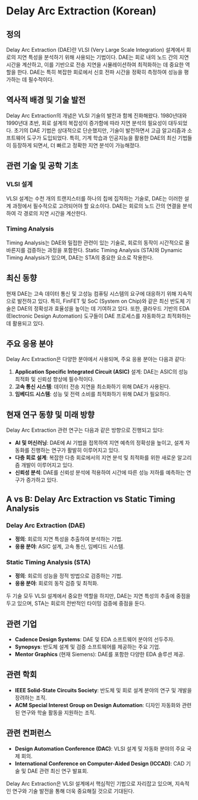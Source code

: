 # Delay Arc Extraction (Korean)

## 정의

Delay Arc Extraction (DAE)란 VLSI (Very Large Scale Integration) 설계에서 회로의 지연 특성을 분석하기 위해 사용되는 기법이다. DAE는 회로 내의 노드 간의 지연 시간을 계산하고, 이를 기반으로 전송 지연을 시뮬레이션하여 최적화하는 데 중요한 역할을 한다. DAE는 특히 복잡한 회로에서 신호 전파 시간을 정확히 측정하여 성능을 평가하는 데 필수적이다.

## 역사적 배경 및 기술 발전

Delay Arc Extraction의 개념은 VLSI 기술의 발전과 함께 진화해왔다. 1980년대와 1990년대 초반, 회로 설계의 복잡성이 증가함에 따라 지연 분석의 필요성이 대두되었다. 초기의 DAE 기법은 상대적으로 단순했지만, 기술이 발전하면서 고급 알고리즘과 소프트웨어 도구가 도입되었다. 특히, 기계 학습과 인공지능을 활용한 DAE의 최신 기법들이 등장하게 되면서, 더 빠르고 정확한 지연 분석이 가능해졌다.

## 관련 기술 및 공학 기초

### VLSI 설계

VLSI 설계는 수천 개의 트랜지스터를 하나의 칩에 집적하는 기술로, DAE는 이러한 설계 과정에서 필수적으로 고려되어야 할 요소이다. DAE는 회로의 노드 간의 연결을 분석하여 각 경로의 지연 시간을 계산한다.

### Timing Analysis

Timing Analysis는 DAE와 밀접한 관련이 있는 기술로, 회로의 동작이 시간적으로 올바른지를 검증하는 과정을 포함한다. Static Timing Analysis (STA)와 Dynamic Timing Analysis가 있으며, DAE는 STA의 중요한 요소로 작용한다.

## 최신 동향

현재 DAE는 고속 데이터 통신 및 고성능 컴퓨팅 시스템의 요구에 대응하기 위해 지속적으로 발전하고 있다. 특히, FinFET 및 SoC (System on Chip)와 같은 최신 반도체 기술은 DAE의 정확성과 효율성을 높이는 데 기여하고 있다. 또한, 클라우드 기반의 EDA (Electronic Design Automation) 도구들이 DAE 프로세스를 자동화하고 최적화하는 데 활용되고 있다.

## 주요 응용 분야

Delay Arc Extraction은 다양한 분야에서 사용되며, 주요 응용 분야는 다음과 같다:

1. **Application Specific Integrated Circuit (ASIC)** 설계: DAE는 ASIC의 성능 최적화 및 신뢰성 향상에 필수적이다.
2. **고속 통신 시스템**: 데이터 전송 지연을 최소화하기 위해 DAE가 사용된다.
3. **임베디드 시스템**: 성능 및 전력 소비를 최적화하기 위해 DAE가 필요하다.

## 현재 연구 동향 및 미래 방향

Delay Arc Extraction 관련 연구는 다음과 같은 방향으로 진행되고 있다:

- **AI 및 머신러닝**: DAE에 AI 기법을 접목하여 지연 예측의 정확성을 높이고, 설계 자동화를 진행하는 연구가 활발히 이루어지고 있다.
- **다층 회로 설계**: 복잡한 다층 회로에서의 지연 분석 및 최적화를 위한 새로운 알고리즘 개발이 이루어지고 있다.
- **신뢰성 분석**: DAE를 신뢰성 분석에 적용하여 시간에 따른 성능 저하를 예측하는 연구가 증가하고 있다.

## A vs B: Delay Arc Extraction vs Static Timing Analysis

### Delay Arc Extraction (DAE)

- **정의**: 회로의 지연 특성을 추출하여 분석하는 기법.
- **응용 분야**: ASIC 설계, 고속 통신, 임베디드 시스템.

### Static Timing Analysis (STA)

- **정의**: 회로의 성능을 정적 방법으로 검증하는 기법.
- **응용 분야**: 회로의 동작 검증 및 최적화.

두 기술 모두 VLSI 설계에서 중요한 역할을 하지만, DAE는 지연 특성의 추출에 중점을 두고 있으며, STA는 회로의 전반적인 타이밍 검증에 중점을 둔다.

## 관련 기업

- **Cadence Design Systems**: DAE 및 EDA 소프트웨어 분야의 선두주자.
- **Synopsys**: 반도체 설계 및 검증 소프트웨어를 제공하는 주요 기업.
- **Mentor Graphics** (현재 Siemens): DAE를 포함한 다양한 EDA 솔루션 제공.

## 관련 학회

- **IEEE Solid-State Circuits Society**: 반도체 및 회로 설계 분야의 연구 및 개발을 장려하는 조직.
- **ACM Special Interest Group on Design Automation**: 디자인 자동화와 관련된 연구와 학술 활동을 지원하는 조직.

## 관련 컨퍼런스

- **Design Automation Conference (DAC)**: VLSI 설계 및 자동화 분야의 주요 국제 회의.
- **International Conference on Computer-Aided Design (ICCAD)**: CAD 기술 및 DAE 관련 최신 연구 발표회.

Delay Arc Extraction은 VLSI 설계에서 핵심적인 기법으로 자리잡고 있으며, 지속적인 연구와 기술 발전을 통해 더욱 중요해질 것으로 기대된다.